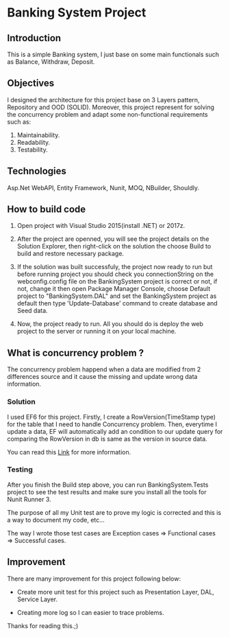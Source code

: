 
# Banking System Project

## Introduction

This is a simple Banking system, I just base on some main functionals such as Balance, Withdraw, Deposit.
## Objectives

I designed the architecture for this project base on 3 Layers pattern, Repository and OOD (SOLID). Moreover, this project represent for solving the concurrency problem and adapt some non-functional requirements such as:

1. Maintainability.
2. Readability.
3. Testability.

## Technologies

Asp.Net WebAPI, Entity Framework, Nunit, MOQ, NBuilder, Shouldly. 

## How to build code

1. Open project with Visual Studio 2015(install .NET) or 2017z.

2. After the project are openned, you will see the project details on the Solution Explorer, then right-click on the solution the choose Build to build and restore necessary package.

3. If the solution was built successfuly, the project now ready to run but before running project you should check you connectionString on the webconfig.config file on the BankingSystem project is correct or not, if not, change it then open Package Manager Console, choose Default project to "BankingSystem.DAL" and set the BankingSystem project as default then type 'Update-Database' command to create database and Seed data.

4. Now, the project ready to run. All you should do is deploy the web project to the server or running it on your local machine.

## What is concurrency problem ?

The concurrency problem happend when a data are modified from 2 differences source and it cause the missing and update wrong data information.

### Solution

I used EF6 for this project. Firstly, I create a RowVersion(TimeStamp type) for the table that I need to handle Concurrency problem. Then, everytime I update a data, EF will automatically add an condition to our update query for comparing the RowVersion in db is same as the version in source data.

You can read this <a href="http://www.entityframeworktutorial.net/EntityFramework5/handle-concurrency-in-entity-framework.aspx">Link</a> for more information.

### Testing

After you finish the Build step above, you can run BankingSystem.Tests project to see the test results and make sure you install all the tools for Nunit Runner 3.

The purpose of all my Unit test are to prove my logic is corrected and this is a way to document my code, etc...

The way I wrote those test cases are Exception cases => Functional cases => Successful cases.

## Improvement
There are many improvement for this project following below:

+ Create more unit test for this project such as Presentation Layer, DAL, Service Layer.

+ Creating more log so I can easier to trace problems.

Thanks for reading this.;)


